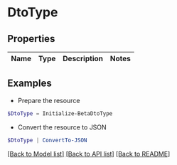 # DtoType
## Properties

Name | Type | Description | Notes
------------ | ------------- | ------------- | -------------

## Examples

- Prepare the resource
```powershell
$DtoType = Initialize-BetaDtoType 
```

- Convert the resource to JSON
```powershell
$DtoType | ConvertTo-JSON
```

[[Back to Model list]](../README.md#documentation-for-models) [[Back to API list]](../README.md#documentation-for-api-endpoints) [[Back to README]](../README.md)

